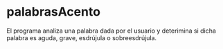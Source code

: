 # palabrasAcento
El programa analiza una palabra dada por el usuario y deterimina si dicha palabra es aguda, grave, esdrújula o sobreesdrújula.
